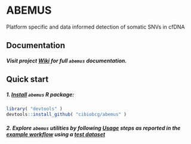 # ABEMUS
Platform specific and data informed detection of somatic SNVs in cfDNA

## Documentation

##### Visit project [Wiki](https://github.com/cibiobcg/abemus/wiki) for full `abemus` documentation.

## Quick start

##### 1. [Install](https://github.com/cibiobcg/abemus/wiki/Installation) `abemus` R package:
```R
library( "devtools" )
devtools::install_github( "cibiobcg/abemus" )
```
##### 2. Explore `abemus` utilities by following [Usage](https://github.com/cibiobcg/abemus/wiki/Usage) steps as reported in the [example workflow](https://github.com/cibiobcg/abemus/blob/master/test_example.R) using a [test dataset](https://github.com/cibiobcg/abemus_models#test-dataset)
